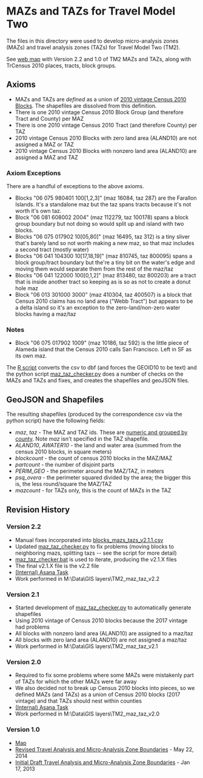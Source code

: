# MAZs and TAZs for Travel Model Two

The files in this directory were used to develop micro-analysis zones (MAZs) and
travel analysis zones (TAZs) for Travel Model Two (TM2).

See [web map](https://arcg.is/aLz8f) with Version 2.2 and 1.0 of TM2 MAZs and TAZs, along with TrCensus 2010 places, tracts, block groups.

## Axioms
* MAZs and TAZs are *defined* as a union of [2010 vintage Census 2010 Blocks](https://www.census.gov/cgi-bin/geo/shapefiles/index.php?year=2010&layergroup=Blocks).  The shapefiles are dissolved from this definition.
* There is one 2010 vintage Census 2010 Block Group (and therefore Tract and County) per MAZ
* There is one 2010 vintage Census 2010 Tract (and therefore County) per TAZ
* 2010 vintage Census 2010 Blocks with zero land area (ALAND10) are not assigned a MAZ or TAZ
* 2010 vintage Census 2010 Blocks with nonzero land area (ALAND10) are assigned a MAZ and TAZ

### Axiom Exceptions

There are a handful of exceptions to the above axioms.

* Blocks "06 075 980401 100[1,2,3]" (maz 16084, taz 287) are the Farallon Islands.  It's a standalone maz but the
  taz spans tracts because it's not worth it's own taz.
* Block "06 081 608002 2004" (maz 112279, taz 100178) spans a block group boundary but not doing so would split up
  and island with two blocks.
* Blocks "06 075 017902 10[05,80]" (maz 16495, taz 312) is a tiny sliver that's barely land so not worth
  making a new maz, so that maz includes a second tract (mostly water)
* Blocks "06 041 104300 10[17,18,19]" (maz 810745, taz 800095) spans a block group/tract boundary but the're a
  tiny bit on the water's edge and moving them would separate them from the rest of the maz/taz
* Blocks "06 041 122000 100[0,1,2]" (maz 813480, taz 800203) are a tract that is inside another tract so keeping
  as is so as not to create a donut hole maz
* Block "06 013 301000 3000" (maz 410304, taz 400507) is a block that Census 2010 claims has no land area ("Webb Tract")
  but appears to be a delta island so it's an exception to the zero-land/non-zero water blocks having a maz/taz

### Notes
* Block "06 075 017902 1009" (maz 10186, taz 592) is the little piece of Alameda island that the Census 2010
  calls San Francisco.  Left in SF as its own maz.

The [R script](csv_to_dbf.R) converts the csv to dbf (and forces the GEOID10 to be text) and the
python script [maz_taz_checker.py](maz_taz_checker.py) does a number of checks on the MAZs and TAZs and fixes,
and creates the shapefiles and geoJSON files.

## GeoJSON and Shapefiles

The resulting shapefiles (produced by the correspondence csv via the python script) have the following fields:

* *maz*, *taz* - The MAZ and TAZ ids.  These are [numeric and grouped by county](http://bayareametro.github.io/travel-model-two/input/#county-node-numbering-system).  Note *maz* isn't specified in the TAZ shapefile.
* *ALAND10*, *AWATER10* - the land and water area (summed from the census 2010 blocks, in square meters)
* *blockcount* - the count of census 2010 blocks in the MAZ/MAZ
* *partcount* - the number of disjoint parts
* *PERIM_GEO* - the perimeter around the MAZ/TAZ, in meters
* *psq_overa* - the perimeter squared divided by the area; the bigger this is, the less round/square the MAZ/TAZ
* *mazcount* - for TAZs only, this is the count of MAZs in the TAZ

## Revision History

### Version 2.2

* Manual fixes incorporated into [blocks_mazs_tazs_v2.1.1.csv](blocks_mazs_tazs_v2.1.1.csv)
* Updated [maz_taz_checker.py](maz_taz_checker.py) to fix problems (moving blocks to neighboring mazs,
  splitting tazs -- see the script for more detail)
* [maz_taz_checker.bat](maz_taz_checker.bat) is used to iterate, producing the v2.1.X files
* The final v2.1.X file is the v2.2 file
* [(Internal) Asana Task](https://app.asana.com/0/610230255351992/626340099942965/f)
* Work performed in M:\Data\GIS layers\TM2_maz_taz_v2.2

### Version 2.1
* Started development of [maz_taz_checker.py](maz_taz_checker.py) to automatically generate shapefiles
* Using 2010 vintage of Census 2010 blocks because the 2017 vintage had problems
* All blocks with nonzero land area (ALAND10) are assigned to a maz/taz
* All blocks with zero land area (ALAND10) are not assigned a maz/taz
* Work performed in M:\Data\GIS layers\TM2_maz_taz_v2.1

### Version 2.0
* Required to fix some problems where some MAZs were mistakenly part of TAZs for which the other MAZs were far away
* We also decided not to break up Census 2010 blocks into pieces, so we defined MAZs (and TAZs) as a union of Census 2010 blocks (2017 vintage) and that
  TAZs should nest within counties
* [(Internal) Asana Task](https://app.asana.com/0/610230255351992/578257153057158/f)
* Work performed in M:\Data\GIS layers\TM2_maz_taz_v2.0

### Version 1.0
* [Map](http://www.arcgis.com/apps/OnePane/basicviewer/index.html?appid=4ca5bf25e2ed46ebb7c25796b29c33d1)
* [Revised Travel Analysis and Micro-Analysis Zone Boundaries](https://mtcdrive.box.com/travel-model-two-revised-space) - May 22, 2014
* [Initial Draft Travel Analysis and Micro-Analysis Zone Boundaries](https://mtcdrive.box.com/travel-model-two-first-space) - Jan 17, 2013

